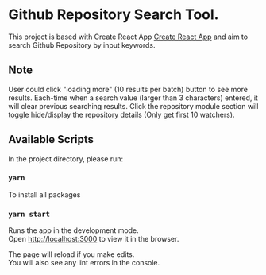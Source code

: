# Github Repository Search Tool.

This project is based with Create React App [Create React App](https://github.com/facebook/create-react-app) and aim to search Github Repository by input keywords.

## Note
User could click "loading more" (10 results per batch) button to see more results.
Each-time when a search value (larger than 3 characters) entered, it will clear previous searching results.
Click the repository module section will toggle hide/display the repository details (Only get first 10 watchers).

## Available Scripts
In the project directory, please run:

### `yarn`
To install all packages

### `yarn start`

Runs the app in the development mode.\
Open [http://localhost:3000](http://localhost:3000) to view it in the browser.

The page will reload if you make edits.\
You will also see any lint errors in the console.
